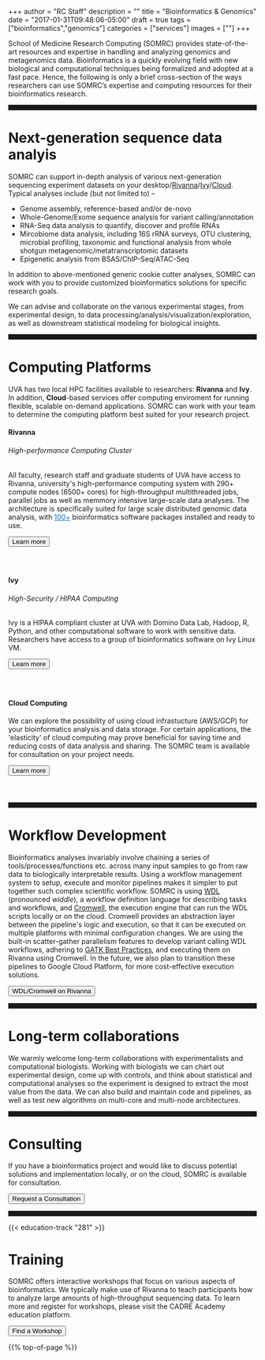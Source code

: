 +++
author = "RC Staff"
description = ""
title = "Bioinformatics & Genomics"
date = "2017-01-31T09:48:06-05:00"
draft = true
tags = ["bioinformatics","genomics"]
categories = ["services"]
images = [""]
+++

<p class=lead>School of Medicine Research Computing (SOMRC) provides state-of-the-art resources and expertise in handling and analyzing genomics and metagenomics data. Bioinformatics is a quickly evolving field with new biological and computational techniques being formalized and adopted at a fast pace. Hence, the following is only a brief cross-section of the ways researchers can use SOMRC’s expertise and computing resources for their bioinformatics research.</p>

<hr size=1 style="padding-bottom:10px;" />


# Next-generation sequence data analyis

SOMRC can support in-depth analysis of various next-generation sequencing experiment datasets on your desktop/[Rivanna](https://arcs.virginia.edu/rivanna)/[Ivy](/userinfo/ivy/)/[Cloud](/service/cloud/). Typical analyses include (but not limited to) – 

* Genome assembly, reference-based and/or de-novo
* Whole-Genome/Exome sequence analysis for variant calling/annotation
* RNA-Seq data analysis to quantify, discover and profile RNAs
* Mircobiome data analysis, including 16S rRNA surveys, OTU clustering, microbial profiling, taxonomic and functional analysis from whole shotgun metagenomic/metatranscriptomic datasets
* Epigenetic analysis from BSAS/ChIP-Seq/ATAC-Seq

In addition to above-mentioned generic cookie cutter analyses, SOMRC can work with you to provide customized bioinformatics solutions for specific research goals.

We can advise and collaborate on the various experimental stages, from experimental design, to data processing/analysis/visualization/exploration, as well as downstream statistical modeling for biological insights.  

<hr size=1 style="padding-bottom:10px;" />


# Computing Platforms

UVA has two local HPC facilities available to researchers: **Rivanna** and **Ivy**. In addition, **Cloud**-based services offer computing enviroment for running flexible, scalable on-demand applications. SOMRC can work with your team to determine the computing platform best suited for your research project.  

<div class="card">
  <div class="card-block">
    <h4 class="card-title">Rivanna</h4>
    <h6 class="card-subtitle mb-2 text-muted">High-performance Computing Cluster</h6>
    <p class="card-text">
	All faculty, research staff and graduate students of UVA have access to Rivanna, university's high-performance computing system with 290+ compute nodes (6500+ cores) for high-throughput multithreaded jobs, parallel jobs as well as memmory intensive large-scale data analyses. The architecture is specifically suited for large scale distributed genomic data analysis, with <a href="https://arcs.virginia.edu/software-list" style="color:#0275d8";>100+</a> bioinformatics software packages installed and ready to use.   
    </p>
	<a href="https://arcs.virginia.edu/rivanna" class="card-link" target="_blank"><button class="btn  btn-primary">Learn more</button></a>
  </div>
</div>

<div style="height:40px;"></div>

<div class="card">
  <div class="card-block">
    <h4 class="card-title">Ivy</h4>
    <h6 class="card-subtitle mb-2 text-muted">High-Security / HIPAA Computing</h6>
    <p class="card-text">
	Ivy is a HIPAA compliant cluster at UVA with Domino Data Lab, Hadoop, R, Python, and other computational software to work with sensitive data. Researchers have access to a group of bioinformatics software on Ivy Linux VM.  
    </p>
	<a href="/userinfo/ivy/" class="card-link"><button class="btn  btn-primary">Learn more</button></a>
  </div>
</div>

<div style="height:40px;"></div>

<div class="card">
  <div class="card-block">
    <h4 class="card-title">Cloud Computing</h4>
    <p class="card-text">
	We can explore the possibility of using cloud infrastucture (AWS/GCP) for your bioinformatics analysis and data storage. For certain applications, the 'elasticity' of cloud computing may prove beneficial for saving time and reducing costs of data analysis and sharing. The SOMRC team is available for consultation on your project needs.      
    </p>
	<a href="/service/cloud/" class="card-link"><button class="btn  btn-primary">Learn more</button></a>
  </div>
</div>

<div style="height:40px;"></div>

<hr size=1 style="padding-bottom:10px;" />


# Workflow Development

Bioinformatics analyses invariably involve chaining a series of tools/processes/functions etc. across many input samples to go from raw data to biologically interpretable results. Using a workflow management system to setup, execute and monitor pipelines makes it simpler to put together such complex scientific workflow. SOMRC is using [WDL](https://gatkforums.broadinstitute.org/wdl/) (pronounced *widdle*), a workflow definition language for describing tasks and workflows, and [Cromwell](http://cromwell.readthedocs.io/en/develop/), the execution engine that can run the WDL scripts locally or on the cloud. Cromwell provides an abstraction layer between the pipeline's logic and execution, so that it can be executed on multiple platforms with minimal configuration changes. We are using the built-in scatter-gather parallelism features to develop variant calling WDL workflows, adhering to [GATK Best Practices](https://software.broadinstitute.org/gatk/best-practices/), and executing them on Rivanna using Cromwell. In the future, we also plan to transition these pipelines to Google Cloud Platform, for more cost-effective execution solutions. 

<a href="https://discuss.rc.virginia.edu/tags/crom-wdl" class="card-link"><button class="btn  btn-primary">WDL/Cromwell on Rivanna</button></a>

<hr size=1 style="padding-bottom:10px;" />


# Long-term collaborations

We warmly welcome long-term collaborations with experimentalists and computational biologists. Working with biologists we can chart out experimental design, come up with controls, and think about statistical and computational analyses so the experiment is designed to extract the most value from the data. We can also build and maintain code and pipelines, as well as test new algorithms on multi-core and multi-node architectures.

<hr size=1 style="padding-bottom:10px;" />


# Consulting

If you have a bioinformatics project and would like to discuss potential solutions and implementation locally, or on the cloud, SOMRC is available for consultation. 

[<button class="btn  btn-primary">Request a Consultation</button>](/service/consult/)

<hr size=1 style="padding-bottom:10px;" />

{{< education-track "281" >}}

# Training

SOMRC offers interactive workshops that focus on various aspects of bioinformatics. We typically make use of Rivanna to teach participants how to analyze large amounts of high-throughput sequencing data. To learn more and register for workshops, please visit the CADRE Academy education platform.

[<button class="btn  btn-primary">Find a Workshop</button>](/education/workshops/)

{{% top-of-page %}}
